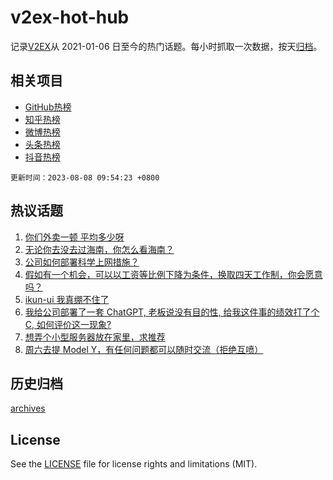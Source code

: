 # v2ex-hot-hub

 记录[V2EX](https://www.v2ex.com/)从 2021-01-06 日至今的热门话题。每小时抓取一次数据，按天[归档](archives)。
 
 ## 相关项目

- [GitHub热榜](https://github.com/snaildev/github-hot-hub)
- [知乎热榜](https://github.com/snaildev/zhihu-hot-hub)
- [微博热榜](https://github.com/snaildev/weibo-hot-hub)
- [头条热榜](https://github.com/snaildev/toutiao-hot-hub)
- [抖音热榜](https://github.com/snaildev/douyin-hot-hub)


 `更新时间：2023-08-08 09:54:23 +0800`

## 热议话题

1. [你们外卖一顿 平均多少呀](https://www.v2ex.com/t/963090)
1. [无论你去没去过海南，你怎么看海南？](https://www.v2ex.com/t/963237)
1. [公司如何部署科学上网措施？](https://www.v2ex.com/t/962964)
1. [假如有一个机会，可以以工资等比例下降为条件，换取四天工作制，你会愿意吗？](https://www.v2ex.com/t/962978)
1. [ikun-ui 我真绷不住了](https://www.v2ex.com/t/963035)
1. [我给公司部署了一套 ChatGPT, 老板说没有目的性, 给我这件事的绩效打了个 C, 如何评价这一现象?](https://www.v2ex.com/t/963224)
1. [想弄个小型服务器放在家里，求推荐](https://www.v2ex.com/t/962990)
1. [周六去提 Model Y，有任何问题都可以随时交流（拒绝互喷）](https://www.v2ex.com/t/962940)

## 历史归档

[archives](archives)

## License

See the [LICENSE](LICENSE) file for license rights and limitations (MIT).
